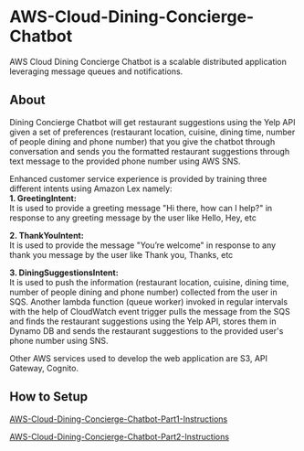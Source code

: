 # AWS-Cloud-Dining-Concierge-Chatbot
AWS Cloud Dining Concierge Chatbot is a scalable distributed application leveraging message queues and notifications.
## About
Dining Concierge Chatbot will get restaurant suggestions using the Yelp API given a set of preferences (restaurant location, cuisine, dining time, number of people dining and phone number) that you give the chatbot through conversation and sends you the formatted restaurant suggestions through text message to the provided phone number using AWS SNS.

Enhanced customer service experience is provided by training three different intents using Amazon Lex namely:<br>
**1. GreetingIntent:**<br> 
It is used to provide a greeting message "Hi there, how can I help?" in response to any greeting message by the user like Hello, Hey, etc 

**2. ThankYouIntent:**<br>
It is used to provide the message "You’re welcome" in response to any thank you message by the user like Thank you, Thanks, etc

**3. DiningSuggestionsIntent:**<br>
It is used to push the information (restaurant location, cuisine, dining time, number of people dining and phone number) collected from the user in SQS. Another lambda function (queue worker) invoked in regular intervals with the help of CloudWatch event trigger pulls the message from the SQS and finds the restaurant suggestions using the Yelp API, stores them in Dynamo DB and sends the restaurant suggestions to the provided user's phone number using SNS.  

Other AWS services used to develop the web application are S3, API Gateway, Cognito. 

## How to Setup
[AWS-Cloud-Dining-Concierge-Chatbot-Part1-Instructions](AWS-Cloud-Dining-Concierge-Chatbot-Part1-Instructions.pdf)

[AWS-Cloud-Dining-Concierge-Chatbot-Part2-Instructions](AWS-Cloud-Dining-Concierge-Chatbot-Part2-Instructions.pdf)



